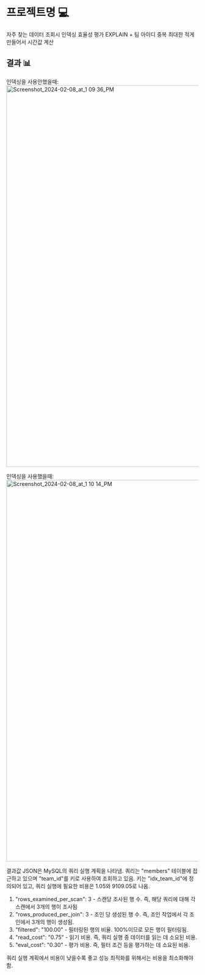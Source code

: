 # 프로젝트명 💻

자주 찾는 데이터 조회시 인덱싱 효율성 평가
EXPLAIN + 팀 아이디 중복 최대한 적게만들어서 시간값 계산

## 결과 📊

인덱싱을 사용안했을때:
<img width="1000" alt="Screenshot_2024-02-08_at_1 09 36_PM" src="https://github.com/fms-chukguwang/dummy/assets/39757235/811cb12b-96e0-4aae-933b-214f4c90814e">

인덱싱을 사용했을때:<img width="1000" alt="Screenshot_2024-02-08_at_1 10 14_PM" src="https://github.com/fms-chukguwang/dummy/assets/39757235/20d29437-2bda-4cc4-b023-0523914ba855">

결과값 JSON은 MySQL의 쿼리 실행 계획을 나타냄. 쿼리는 "members" 테이블에 접근하고 있으며 "team_id"를 키로 사용하여 조회하고 있음. 키는 "idx_team_id"에 정의되어 있고, 쿼리 실행에 필요한 비용은 1.05와 9109.05로 나옴. 

1. "rows_examined_per_scan": 3 - 스캔당 조사된 행 수. 즉, 해당 쿼리에 대해 각 스캔에서 3개의 행이 조사됨
2. "rows_produced_per_join": 3 - 조인 당 생성된 행 수. 즉, 조인 작업에서 각 조인에서 3개의 행이 생성됨.
3. "filtered": "100.00" - 필터링된 행의 비율. 100%이므로 모든 행이 필터링됨.
4. "read_cost": "0.75" - 읽기 비용. 즉, 쿼리 실행 중 데이터를 읽는 데 소요된 비용.
5. "eval_cost": "0.30" - 평가 비용. 즉, 필터 조건 등을 평가하는 데 소요된 비용.

쿼리 실행 계획에서 비용이 낮을수록 좋고 성능 최적화를 위해서는 비용을 최소화해야함.
